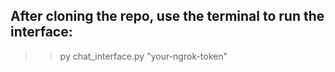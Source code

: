 ## After cloning the repo, use the terminal to run the interface:
>> py chat_interface.py "your-ngrok-token"

